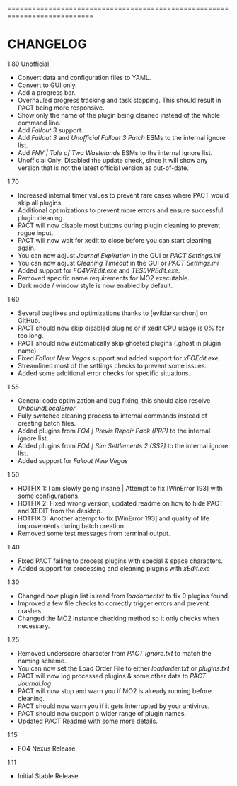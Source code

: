 ===========================================================================
# CHANGELOG #

1.80 Unofficial
- Convert data and configuration files to YAML.
- Convert to GUI only.
- Add a progress bar.
- Overhauled progress tracking and task stopping. This should result in PACT being more responsive.
- Show only the name of the plugin being cleaned instead of the whole command line.
- Add *Fallout 3* support.
- Add *Fallout 3* and *Unofficial Fallout 3 Patch* ESMs to the internal ignore list.
- Add *FNV | Tale of Two Wastelands* ESMs to the internal ignore list.
- Unofficial Only: Disabled the update check, since it will show any version that is not the latest official version as out-of-date.

1.70
- Increased internal timer values to prevent rare cases where PACT would skip all plugins.
- Additional optimizations to prevent more errors and ensure successful plugin cleaning.
- PACT will now disable most buttons during plugin cleaning to prevent rogue input.
- PACT will now wait for xedit to close before you can start cleaning again.
- You can now adjust *Journal Expiration* in the GUI or *PACT Settings.ini*
- You can now adjust *Cleaning Timeout* in the GUI or *PACT Settings.ini*
- Added support for *FO4VREdit.exe* and *TES5VREdit.exe*.
- Removed specific name requirements for MO2 executable.
- Dark mode / window style is now enabled by default.

1.60
- Several bugfixes and optimizations thanks to [evildarkarchon] on GitHub.
- PACT should now skip disabled plugins or if xedit CPU usage is 0% for too long.
- PACT should now automatically skip ghosted plugins (.ghost in plugin name).
- Fixed *Fallout New Vegas* support and added support for *xFOEdit.exe*.
- Streamlined most of the settings checks to prevent some issues.
- Added some additional error checks for specific situations.

1.55
- General code optimization and bug fixing, this should also resolve *UnboundLocalError*
- Fully switched cleaning process to internal commands instead of creating batch files.
- Added plugins from *FO4 | Previs Repair Pack (PRP)* to the internal ignore list.
- Added plugins from *FO4 | Sim Settlements 2 (SS2)* to the internal ignore list.
- Added support for *Fallout New Vegas*

1.50
- HOTFIX 1: I am slowly going insane | Attempt to fix [WinError 193] with some configurations.
- HOTFIX 2: Fixed wrong version, updated readme on how to hide PACT and XEDIT from the desktop.
- HOTFIX 3: Another attempt to fix [WinError 193] and quality of life improvements during batch creation.
- Removed some test messages from terminal output.

1.40
- Fixed PACT failing to process plugins with special & space characters.
- Added support for processing and cleaning plugins with *xEdit.exe*

1.30
- Changed how plugin list is read from *loadorder.txt* to fix 0 plugins found.
- Improved a few file checks to correctly trigger errors and prevent crashes.
- Changed the MO2 instance checking method so it only checks when necessary.

1.25
- Removed underscore character from *PACT Ignore.txt* to match the naming scheme.
- You can now set the Load Order File to either *loadorder.txt* or *plugins.txt*
- PACT will now log processed plugins & some other data to *PACT Journal.log*
- PACT will now stop and warn you if MO2 is already running before cleaning.
- PACT should now warn you if it gets interrupted by your antivirus.
- PACT should now support a wider range of plugin names.
- Updated PACT Readme with some more details.

1.15
- FO4 Nexus Release

1.11
- Initial Stable Release